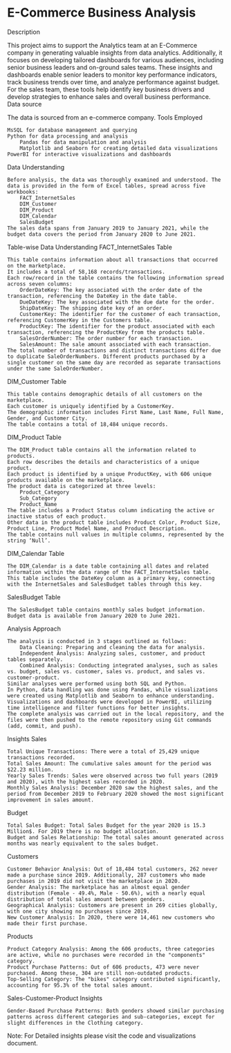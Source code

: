 # E-Commerce Business Analysis

Description

This project aims to support the Analytics team at an E-Commerce company in generating valuable insights from data analytics. Additionally, it focuses on developing tailored dashboards for various audiences, including senior business leaders and on-ground sales teams. These insights and dashboards enable senior leaders to monitor key performance indicators, track business trends over time, and analyze performance against budget. For the sales team, these tools help identify key business drivers and develop strategies to enhance sales and overall business performance.
Data source

The data is sourced from an e-commerce company.
Tools Employed

    MsSQL for database management and querying
    Python for data processing and analysis
        Pandas for data manipulation and analysis
        Matplotlib and Seaborn for creating detailed data visualizations
    PowerBI for interactive visualizations and dashboards

Data Understanding

    Before analysis, the data was thoroughly examined and understood. The data is provided in the form of Excel tables, spread across five workbooks:
        FACT_InternetSales
        DIM_Customer
        DIM_Product
        DIM_Calendar
        SalesBudget
    The sales data spans from January 2019 to January 2021, while the budget data covers the period from January 2020 to June 2021.

Table-wise Data Understanding
FACT_InternetSales Table

    This table contains information about all transactions that occurred on the marketplace.
    It includes a total of 58,168 records/transactions.
    Each row/record in the table contains the following information spread across seven columns:
        OrderDateKey: The key associated with the order date of the transaction, referencing the DateKey in the date table.
        DueDateKey: The key associated with the due date for the order.
        ShipDateKey: The shipping date key of an order.
        CustomerKey: The identifier for the customer of each transaction, referencing CustomerKey in the Customers table.
        ProductKey: The identifier for the product associated with each transaction, referencing the ProductKey from the products table.
        SalesOrderNumber: The order number for each transaction.
        SalesAmount: The sale amount associated with each transaction.
    The total number of transactions and distinct transactions differ due to duplicate SaleOrderNumbers. Different products purchased by a single customer on the same day are recorded as separate transactions under the same SaleOrderNumber.

DIM_Customer Table

    This table contains demographic details of all customers on the marketplace.
    Each customer is uniquely identified by a CustomerKey.
    The demographic information includes First Name, Last Name, Full Name, Gender, and Customer City.
    The table contains a total of 18,484 unique records.

DIM_Product Table

    The DIM_Product table contains all the information related to products.
    Each row describes the details and characteristics of a unique product.
    Each product is identified by a unique ProductKey, with 606 unique products available on the marketplace.
    The product data is categorized at three levels:
        Product_Category
        Sub_Category
        Product_Name
    The table includes a Product Status column indicating the active or inactive status of each product.
    Other data in the product table includes Product Color, Product Size, Product Line, Product Model Name, and Product Description.
    The table contains null values in multiple columns, represented by the string ‘Null’.

DIM_Calendar Table

    The DIM_Calendar is a date table containing all dates and related information within the data range of the FACT_InternetSales table.
    This table includes the DateKey column as a primary key, connecting with the InternetSales and SalesBudget tables through this key.

SalesBudget Table

    The SalesBudget table contains monthly sales budget information.
    Budget data is available from January 2020 to June 2021.

Analysis Approach

    The analysis is conducted in 3 stages outlined as follows:
        Data Cleaning: Preparing and cleaning the data for analysis.
        Independent Analysis: Analyzing sales, customer, and product tables separately.
        Combined Analysis: Conducting integrated analyses, such as sales vs. budget, sales vs. customer, sales vs. product, and sales vs. customer-product.
    Similar analyses were performed using both SQL and Python.
    In Python, data handling was done using Pandas, while visualizations were created using Matplotlib and Seaborn to enhance understanding.
    Visualizations and dashboards were developed in PowerBI, utilizing time intelligence and filter functions for better insights.
    The complete analysis was carried out in the local repository, and the files were then pushed to the remote repository using Git commands (add, commit, and push).

Insights
Sales

    Total Unique Transactions: There were a total of 25,429 unique transactions recorded.
    Total Sales Amount: The cumulative sales amount for the period was $22.23 million.
    Yearly Sales Trends: Sales were observed across two full years (2019 and 2020), with the highest sales recorded in 2020.
    Monthly Sales Analysis: December 2020 saw the highest sales, and the period from December 2019 to February 2020 showed the most significant improvement in sales amount.

Budget

    Total Sales Budget: Total Sales Budget for the year 2020 is 15.3 Million$. For 2019 there is no budget allocation.
    Budget and Sales Relationship: The total sales amount generated across months was nearly equivalent to the sales budget.

Customers

    Customer Behavior Analysis: Out of 18,484 total customers, 262 never made a purchase since 2019. Additionally, 287 customers who made purchases in 2019 did not visit the marketplace in 2020.
    Gender Analysis: The marketplace has an almost equal gender distribution (Female - 49.4%, Male - 50.6%), with a nearly equal distribution of total sales amount between genders.
    Geographical Analysis: Customers are present in 269 cities globally, with one city showing no purchases since 2019.
    New Customer Analysis: In 2020, there were 14,461 new customers who made their first purchase.

Products

    Product Category Analysis: Among the 606 products, three categories are active, while no purchases were recorded in the "components" category.
    Product Purchase Patterns: Out of 606 products, 473 were never purchased. Among these, 304 are still non-outdated products.
    Top-Selling Category: The "bikes" category contributed significantly, accounting for 95.3% of the total sales amount.

Sales-Customer-Product Insights

    Gender-Based Purchase Patterns: Both genders showed similar purchasing patterns across different categories and sub-categories, except for slight differences in the Clothing category.

Note: For Detailed insights please visit the code and visualizations document.
